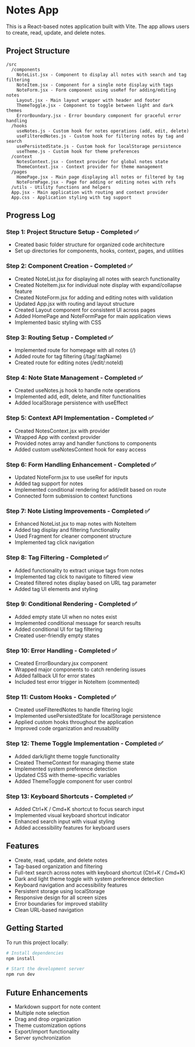 # Notes App

This is a React-based notes application built with Vite. The app allows users to create, read, update, and delete notes.

## Project Structure

```
/src
  /components
    NoteList.jsx - Component to display all notes with search and tag filtering
    NoteItem.jsx - Component for a single note display with tags
    NoteForm.jsx - Form component using useRef for adding/editing notes
    Layout.jsx - Main layout wrapper with header and footer
    ThemeToggle.jsx - Component to toggle between light and dark themes
    ErrorBoundary.jsx - Error boundary component for graceful error handling
  /hooks
    useNotes.js - Custom hook for notes operations (add, edit, delete)
    useFilteredNotes.js - Custom hook for filtering notes by tag and search
    usePersistedState.js - Custom hook for localStorage persistence
    useTheme.js - Custom hook for theme preferences
  /context
    NotesContext.jsx - Context provider for global notes state
    ThemeContext.jsx - Context provider for theme management
  /pages
    HomePage.jsx - Main page displaying all notes or filtered by tag
    NoteFormPage.jsx - Page for adding or editing notes with refs
  /utils - Utility functions and helpers
  App.jsx - Main application with routing and context provider
  App.css - Application styling with tag support
```

## Progress Log

### Step 1: Project Structure Setup - Completed ✅
- Created basic folder structure for organized code architecture
- Set up directories for components, hooks, context, pages, and utilities

### Step 2: Component Creation - Completed ✅
- Created NoteList.jsx for displaying all notes with search functionality
- Created NoteItem.jsx for individual note display with expand/collapse feature
- Created NoteForm.jsx for adding and editing notes with validation
- Updated App.jsx with routing and layout structure
- Created Layout component for consistent UI across pages
- Added HomePage and NoteFormPage for main application views
- Implemented basic styling with CSS

### Step 3: Routing Setup - Completed ✅
- Implemented route for homepage with all notes (/)
- Added route for tag filtering (/tag/:tagName)
- Created route for editing notes (/edit/:noteId)

### Step 4: Note State Management - Completed ✅
- Created useNotes.js hook to handle note operations
- Implemented add, edit, delete, and filter functionalities
- Added localStorage persistence with useEffect

### Step 5: Context API Implementation - Completed ✅
- Created NotesContext.jsx with provider
- Wrapped App with context provider
- Provided notes array and handler functions to components
- Added custom useNotesContext hook for easy access

### Step 6: Form Handling Enhancement - Completed ✅
- Updated NoteForm.jsx to use useRef for inputs
- Added tag support for notes
- Implemented conditional rendering for add/edit based on route
- Connected form submission to context functions

### Step 7: Note Listing Improvements - Completed ✅
- Enhanced NoteList.jsx to map notes with NoteItem
- Added tag display and filtering functionality
- Used Fragment for cleaner component structure
- Implemented tag click navigation

### Step 8: Tag Filtering - Completed ✅
- Added functionality to extract unique tags from notes
- Implemented tag click to navigate to filtered view
- Created filtered notes display based on URL tag parameter
- Added tag UI elements and styling

### Step 9: Conditional Rendering - Completed ✅
- Added empty state UI when no notes exist
- Implemented conditional message for search results
- Added conditional UI for tag filtering
- Created user-friendly empty states

### Step 10: Error Handling - Completed ✅
- Created ErrorBoundary.jsx component
- Wrapped major components to catch rendering issues
- Added fallback UI for error states
- Included test error trigger in NoteItem (commented)

### Step 11: Custom Hooks - Completed ✅
- Created useFilteredNotes to handle filtering logic
- Implemented usePersistedState for localStorage persistence
- Applied custom hooks throughout the application
- Improved code organization and reusability

### Step 12: Theme Toggle Implementation - Completed ✅
- Added dark/light theme toggle functionality
- Created ThemeContext for managing theme state
- Implemented system preference detection
- Updated CSS with theme-specific variables
- Added ThemeToggle component for user control

### Step 13: Keyboard Shortcuts - Completed ✅
- Added Ctrl+K / Cmd+K shortcut to focus search input
- Implemented visual keyboard shortcut indicator
- Enhanced search input with visual styling
- Added accessibility features for keyboard users

## Features

- Create, read, update, and delete notes
- Tag-based organization and filtering
- Full-text search across notes with keyboard shortcut (Ctrl+K / Cmd+K)
- Dark and light theme toggle with system preference detection
- Keyboard navigation and accessibility features
- Persistent storage using localStorage
- Responsive design for all screen sizes
- Error boundaries for improved stability
- Clean URL-based navigation

## Getting Started

To run this project locally:

```bash
# Install dependencies
npm install

# Start the development server
npm run dev
```

## Future Enhancements

- Markdown support for note content
- Multiple note selection
- Drag and drop organization
- Theme customization options
- Export/import functionality
- Server synchronization